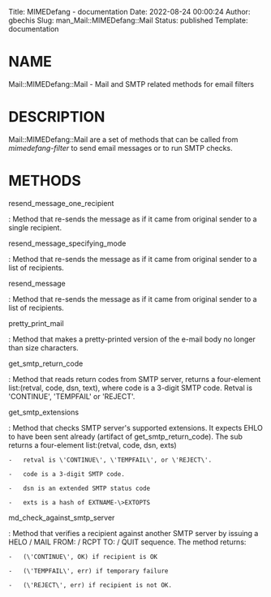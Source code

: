 Title: MIMEDefang - documentation
Date: 2022-08-24 00:00:24
Author: gbechis
Slug: man_Mail::MIMEDefang::Mail
Status: published
Template: documentation

# NAME

Mail::MIMEDefang::Mail - Mail and SMTP related methods for email filters

# DESCRIPTION

Mail::MIMEDefang::Mail are a set of methods that can be called from
*mimedefang-filter* to send email messages or to run SMTP checks.

# METHODS

resend_message_one_recipient

:   Method that re-sends the message as if it came from original sender
    to a single recipient.

resend_message_specifying_mode

:   Method that re-sends the message as if it came from original sender
    to a list of recipients.

resend_message

:   Method that re-sends the message as if it came from original sender
    to a list of recipients.

pretty_print_mail

:   Method that makes a pretty-printed version of the e-mail body no
    longer than size characters.

get_smtp_return_code

:   Method that reads return codes from SMTP server, returns a
    four-element list:(retval, code, dsn, text), where code is a 3-digit
    SMTP code. Retval is \'CONTINUE\', \'TEMPFAIL\' or \'REJECT\'.

get_smtp_extensions

:   Method that checks SMTP server\'s supported extensions. It expects
    EHLO to have been sent already (artifact of get_smtp_return_code).
    The sub returns a four-element list:(retval, code, dsn, exts)

    -   retval is \'CONTINUE\', \'TEMPFAIL\', or \'REJECT\'.

    -   code is a 3-digit SMTP code.

    -   dsn is an extended SMTP status code

    -   exts is a hash of EXTNAME-\>EXTOPTS

md_check_against_smtp_server

:   Method that verifies a recipient against another SMTP server by
    issuing a HELO / MAIL FROM: / RCPT TO: / QUIT sequence. The method
    returns:

    -   (\'CONTINUE\', OK) if recipient is OK

    -   (\'TEMPFAIL\', err) if temporary failure

    -   (\'REJECT\', err) if recipient is not OK.
